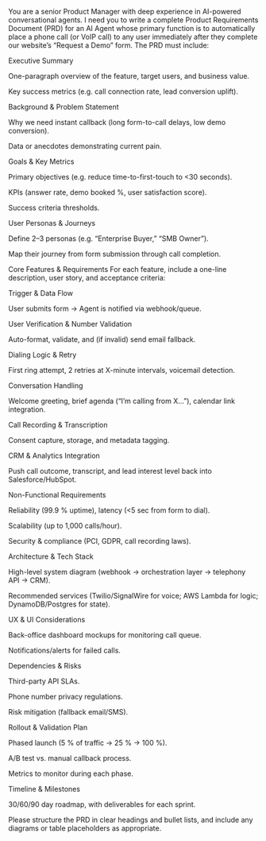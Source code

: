 You are a senior Product Manager with deep experience in AI-powered conversational agents.
I need you to write a complete Product Requirements Document (PRD) for an AI Agent whose primary function is to automatically place a phone call (or VoIP call) to any user immediately after they complete our website’s “Request a Demo” form. The PRD must include:

Executive Summary

One-paragraph overview of the feature, target users, and business value.

Key success metrics (e.g. call connection rate, lead conversion uplift).

Background & Problem Statement

Why we need instant callback (long form-to-call delays, low demo conversion).

Data or anecdotes demonstrating current pain.

Goals & Key Metrics

Primary objectives (e.g. reduce time-to-first-touch to <30 seconds).

KPIs (answer rate, demo booked %, user satisfaction score).

Success criteria thresholds.

User Personas & Journeys

Define 2–3 personas (e.g. “Enterprise Buyer,” “SMB Owner”).

Map their journey from form submission through call completion.

Core Features & Requirements
For each feature, include a one-line description, user story, and acceptance criteria:

Trigger & Data Flow

User submits form → Agent is notified via webhook/queue.

User Verification & Number Validation

Auto-format, validate, and (if invalid) send email fallback.

Dialing Logic & Retry

First ring attempt, 2 retries at X-minute intervals, voicemail detection.

Conversation Handling

Welcome greeting, brief agenda (“I’m calling from X…”), calendar link integration.

Call Recording & Transcription

Consent capture, storage, and metadata tagging.

CRM & Analytics Integration

Push call outcome, transcript, and lead interest level back into Salesforce/HubSpot.

Non-Functional Requirements

Reliability (99.9 % uptime), latency (<5 sec from form to dial).

Scalability (up to 1,000 calls/hour).

Security & compliance (PCI, GDPR, call recording laws).

Architecture & Tech Stack

High-level system diagram (webhook → orchestration layer → telephony API → CRM).

Recommended services (Twilio/SignalWire for voice; AWS Lambda for logic; DynamoDB/Postgres for state).

UX & UI Considerations

Back-office dashboard mockups for monitoring call queue.

Notifications/alerts for failed calls.

Dependencies & Risks

Third-party API SLAs.

Phone number privacy regulations.

Risk mitigation (fallback email/SMS).

Rollout & Validation Plan

Phased launch (5 % of traffic → 25 % → 100 %).

A/B test vs. manual callback process.

Metrics to monitor during each phase.

Timeline & Milestones

30/60/90 day roadmap, with deliverables for each sprint.

Please structure the PRD in clear headings and bullet lists, and include any diagrams or table placeholders as appropriate.
